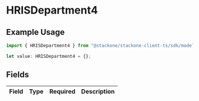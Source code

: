 # HRISDepartment4

## Example Usage

```typescript
import { HRISDepartment4 } from "@stackone/stackone-client-ts/sdk/models/shared";

let value: HRISDepartment4 = {};
```

## Fields

| Field       | Type        | Required    | Description |
| ----------- | ----------- | ----------- | ----------- |